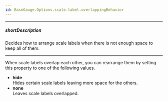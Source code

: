```yaml
---
id: BaseGauge.Options.scale.label.overlappingBehavior
---
```

---
##### shortDescription
Decides how to arrange scale labels when there is not enough space to keep all of them.

---
When scale labels overlap each other, you can rearrange them by setting this property to one of the following values.

- **hide**      
Hides certain scale labels leaving more space for the others.
- **none**      
Leaves scale labels overlapped.

